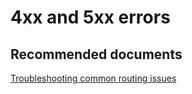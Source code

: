 <properties
    pageTitle="4xx and 5xx errors"
    description="4xx and 5xx errors"
    service="microsoft.afd"
    resource="afd"
    authors="jtwalters25"
    displayOrder=""
    selfHelpType="generic"
    supportTopicIds="32614238"
    resourceTags=""
    productPesIds="16611"
    cloudEnvironments="public"
/>

# 4xx and 5xx errors

## **Recommended documents**
[Troubleshooting common routing issues](https://docs.microsoft.com/en-us/azure/frontdoor/front-door-troubleshoot-routing)<br>

